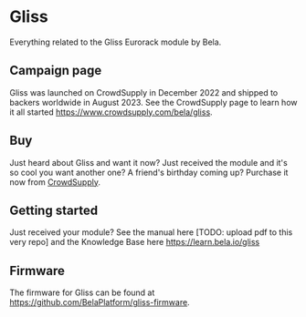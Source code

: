 # Gliss
Everything related to the Gliss Eurorack module by Bela.

## Campaign page

Gliss was launched on CrowdSupply in December 2022 and shipped to backers worldwide in August 2023.
See the CrowdSupply page to learn how it all started https://www.crowdsupply.com/bela/gliss.

## Buy

Just heard about Gliss and want it now? Just received the module and it's so cool you want another one? A friend's birthday coming up? Purchase it now from [CrowdSupply](https://www.crowdsupply.com/bela/gliss).

## Getting started

Just received your module? See the manual here [TODO: upload pdf to this very repo] and the Knowledge Base here https://learn.bela.io/gliss

## Firmware

The firmware for Gliss can be found at https://github.com/BelaPlatform/gliss-firmware.

